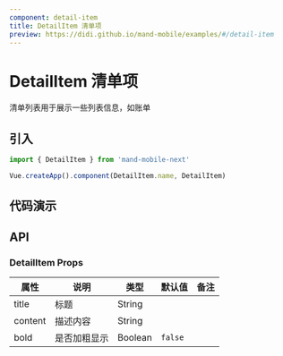 ```yaml
---
component: detail-item
title: DetailItem 清单项
preview: https://didi.github.io/mand-mobile/examples/#/detail-item
---
```


# DetailItem 清单项

清单列表用于展示一些列表信息，如账单

## 引入

```javascript
import { DetailItem } from 'mand-mobile-next'

Vue.createApp().component(DetailItem.name, DetailItem)
```

## 代码演示

<demo-wrapper
  src="src/packages/detail-item/demo"
  :demos="demos"
/>

<script setup>
const demos = import.meta.globEager('../../../src/packages/detail-item/demo/demo*.vue')
</script>

## API

### DetailItem Props
|属性 | 说明 | 类型 | 默认值|备注|
|----|-----|------|------|------|
|title|标题|String| | |
|content|描述内容|String| | |
|bold|是否加粗显示|Boolean|`false`| |
